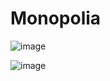 # Monopolia

![image](https://github.com/LopikMen/Monopolia/assets/105353472/25044bf5-59e7-4207-a684-4ade74d0e80b)
										
												
						
												
![image](https://github.com/LopikMen/Monopolia/assets/105353472/575a37cf-09f5-4263-9673-138aac7874b0)

